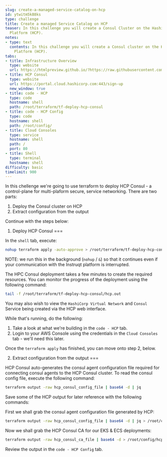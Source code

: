 ```yaml
---
slug: create-a-managed-service-catalog-on-hcp
id: ytwitm5k88ks
type: challenge
title: Create a managed Service Catalog on HCP
teaser: In this challenge you will create a Consul Cluster on the HashiCorp Cloud
  Platform (HCP).
notes:
- type: text
  contents: In this challenge you will create a Consul cluster on the HashiCorp Cloud
    Platform (HCP).
tabs:
- title: Infrastructure Overview
  type: website
  url: https://htmlpreview.github.io/?https://raw.githubusercontent.com/hashicorp/field-workshops-consul/master/instruqt-tracks/secure-service-networking-for-aws/assets/images/ssn4aws-infra-overview.html
- title: HCP Consul
  type: website
  url: https://portal.cloud.hashicorp.com:443/sign-up
  new_window: true
- title: code - HCP
  type: code
  hostname: shell
  path: /root/terraform/tf-deploy-hcp-consul
- title: code - HCP Config
  type: code
  hostname: shell
  path: /root/config/
- title: Cloud Consoles
  type: service
  hostname: shell
  path: /
  port: 80
- title: Shell
  type: terminal
  hostname: shell
difficulty: basic
timelimit: 900
---
```

In this chellenge we're going to use terraform to deploy HCP Consul - a control-plane for multi-plaform secure, service networking. There are two parts:

1) Deploy the Consul cluster on HCP
2) Extract configuration from the output

Continue with the steps below:

1) Deploy HCP Consul
===

In the `shell` tab, execute:

```sh
nohup terraform apply -auto-approve > /root/terraform/tf-deploy-hcp-consul/hcp.out &
```

NOTE: we run this in the background (`nohup` / `&`) so that it continues even if your communication with the Instruqt platform is interrupted.

The HPC Consul deployment takes a few minutes to create the required resources. You can monitor the progress of the deployment using the following command:

```sh
tail -f /root/terraform/tf-deploy-hcp-consul/hcp.out
```

You may also wish to view the `HashiCorp Virtual Network` and `Consul` Service being created via the HCP web interface.

While that's running, do the following:

1) Take a look at what we're building in the `code - HCP` tab.
2) Login to your AWS Console using the credentials in the `Cloud Consoles` tab - we'll need this later.

Once the `terraform apply` has finished, you can move onto step 2, below.


2) Extract configuration from the output
===

HCP Consul auto-generates the consul agent configuration file required for connecting consul agents to the HCP Consul cluster. To read the consul config file, execute the following command:

```sh
terraform output -raw hcp_consul_config_file | base64 -d | jq
```

Save some of the HCP output for later reference with the following commands:

First we shall grab the consul agent configuration file generated by HCP:
```sh
terraform output -raw hcp_consul_config_file | base64 -d | jq > /root/config/hcp_client_config.json
```

Now we shall grab the HCP Consul CA for our EKS & ECS deployments:
```sh
terraform output -raw hcp_consul_ca_file | base64 -d > /root/config/hcp_ca.pem
```

Review the output in the `code - HCP Config` tab.